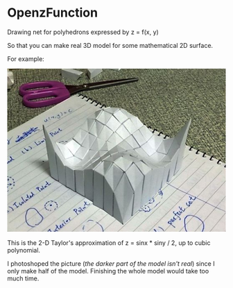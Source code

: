 # OpenzFunction

Drawing net for polyhedrons expressed by z = f(x, y)

So that you can make real 3D model for some mathematical 2D surface.

For example:

![](https://raw.githubusercontent.com/davidhu3141/OpenzFunction/master/Sample/Faked.jpg)

This is the 2-D Taylor's approximation of z = sinx * siny / 2, up to cubic polynomial.

I photoshoped the picture (*the darker part of the model isn't real*) since I only make half of the model. Finishing the whole model would take too much time. 
